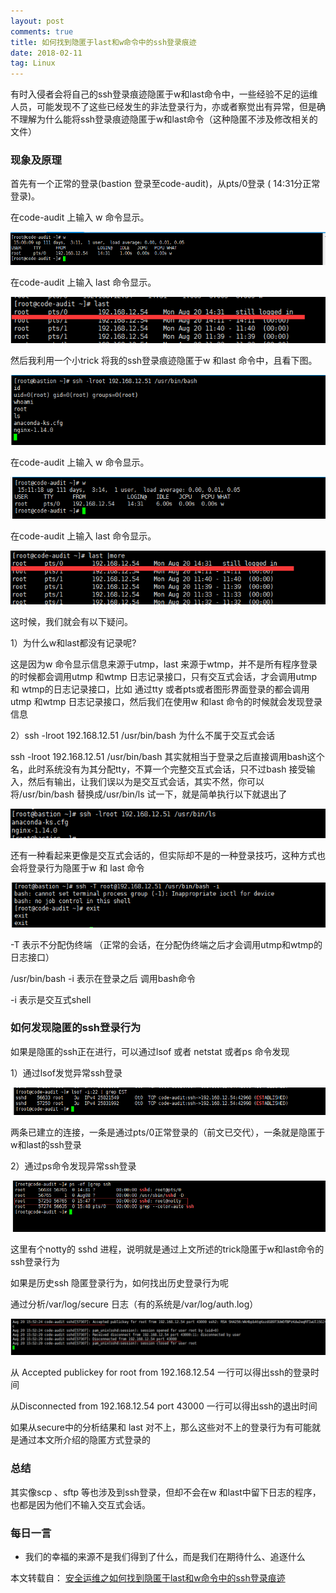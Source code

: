 ```yaml
---
layout: post
comments: true
title: 如何找到隐匿于last和w命令中的ssh登录痕迹
date: 2018-02-11
tag: Linux
---
```


有时入侵者会将自己的ssh登录痕迹隐匿于w和last命令中，一些经验不足的运维人员，可能发现不了这些已经发生的非法登录行为，亦或者察觉出有异常，但是确不理解为什么能将ssh登录痕迹隐匿于w和last命令（这种隐匿不涉及修改相关的文件）

###  现象及原理

 首先有一个正常的登录(bastion 登录至code-audit)，从pts/0登录 ( 14:31分正常登录)。
 
 在code-audit 上输入 w 命令显示。
 
 ![](/images/posts/linuxSsh/ssh_login_1.png)
 
在code-audit 上输入 last 命令显示。

![](/images/posts/linuxSsh/pts_0_last.png)

然后我利用一个小trick 将我的ssh登录痕迹隐匿于w 和last 命令中，且看下图。

![](/images/posts/linuxSsh/hide_ssh_connect.png)

在code-audit 上输入 w 命令显示。

![](/images/posts/linuxSsh/same_pts_w.png)

在code-audit 上输入 last 命令显示。

![](/images/posts/linuxSsh/same_last.png)

这时候，我们就会有以下疑问。

1）为什么w和last都没有记录呢?

这是因为w 命令显示信息来源于utmp，last 来源于wtmp，并不是所有程序登录的时候都会调用utmp 和wtmp 日志记录接口，只有交互式会话，才会调用utmp 和 wtmp的日志记录接口，比如 通过tty 或者pts或者图形界面登录的都会调用utmp 和wtmp 日志记录接口，然后我们在使用w 和last 命令的时候就会发现登录信息

2）ssh -lroot 192.168.12.51 /usr/bin/bash 为什么不属于交互式会话

ssh -lroot 192.168.12.51 /usr/bin/bash 其实就相当于登录之后直接调用bash这个名，此时系统没有为其分配tty，不算一个完整交互式会话，只不过bash 接受输入，然后有输出，让我们误以为是交互式会话，其实不然，你可以将/usr/bin/bash 替换成/usr/bin/ls 试一下，就是简单执行以下就退出了

![](/images/posts/linuxSsh/ssh_ls.png)

还有一种看起来更像是交互式会话的，但实际却不是的一种登录技巧，这种方式也会将登录行为隐匿于w 和 last 命令

![](/images/posts/linuxSsh/hide_ssh_connect2.png)

-T 表示不分配伪终端 （正常的会话，在分配伪终端之后才会调用utmp和wtmp的日志接口）

/usr/bin/bash -i   表示在登录之后 调用bash命令

-i 表示是交互式shell


###  如何发现隐匿的ssh登录行为

如果是隐匿的ssh正在进行，可以通过lsof 或者 netstat 或者ps 命令发现

1）通过lsof发觉异常ssh登录

![](/images/posts/linuxSsh/lsof_ssh.png)

两条已建立的连接，一条是通过pts/0正常登录的（前文已交代），一条就是隐匿于w和last的ssh登录

2）通过ps命令发现异常ssh登录

![](/images/posts/linuxSsh/ps_notty.png)

这里有个notty的 sshd 进程，说明就是通过上文所述的trick隐匿于w和last命令的ssh登录行为

如果是历史ssh 隐匿登录行为，如何找出历史登录行为呢

通过分析/var/log/secure 日志（有的系统是/var/log/auth.log）

![](/images/posts/linuxSsh/secure_ssh.png)

 从 Accepted publickey for root from 192.168.12.54 一行可以得出ssh的登录时间
 
 从Disconnected from 192.168.12.54 port 43000 一行可以得出ssh的退出时间
 
 如果从secure中的分析结果和 last 对不上，那么这些对不上的登录行为有可能就是通过本文所介绍的隐匿方式登录的
 
###  总结

其实像scp 、sftp 等也涉及到ssh登录，但却不会在w 和last中留下日志的程序，也都是因为他们不输入交互式会话。


### 每日一言

* 我们的幸福的来源不是我们得到了什么，而是我们在期待什么、追逐什么


本文转载自： [安全运维之如何找到隐匿于last和w命令中的ssh登录痕迹](http://www.freebuf.com/articles/system/182860.html)










 
 
 
